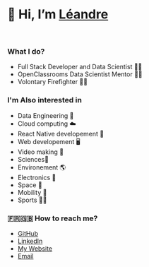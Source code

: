 # 👋 Hi, I’m [Léandre](https://leandrearnaud.github.io) <br/><br/>

### What I do?
- Full Stack Developer and Data Scientist 👨‍🔬
- OpenClassrooms Data Scientist Mentor 👨‍🏫
- Volontary Firefighter 👨‍🚒

### I'm Also interested in
- Data Engineering 🔧
- Cloud computing ☁️
- React Native developement 📱
- Web developement 🖥️
- Video making 🎥
- Sciences🔬
- Environement 🌎
- Electronics 🤖
- Space 🚀
- Mobility 🚗
- Sports 🏃‍♂️

### 🇫🇷🇬🇧 How to reach me?
- [GitHub](https://github.com/LeandreArnaud)
- [LinkedIn](https://www.linkedin.com/in/leandre-arnaud/)
- [My Website](https://leandrearnaud.github.io)
- [Email](mailto:pro.leandre.arnaud@gmail.com)

